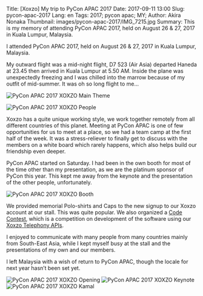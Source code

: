 Title: [Xoxzo] My trip to PyCon APAC 2017 
Date: 2017-09-11 13:00 
Slug: pycon-apac-2017 
Lang: en 
Tags: 2017; pycon apac; MY;
Author: Akira Nonaka 
Thumbnail: images/pycon-apac-2017/IMG_7215.jpg
Summary: This is my memory of attending PyCon APAC 2017, held on August 26 & 27, 2017 in Kuala Lumpur, Malaysia.

I attended PyCon APAC 2017, held on August 26 & 27, 2017 in Kuala Lumpur, Malaysia.

My outward flight was a mid-night flight, D7 523 (Air Asia) departed Haneda at 23.45 then arrived in Kuala Lumpur at 5.50 AM. Inside the plane was unexpectedly freezing and I was chilled into the marrow because of my outfit of mid-summer. It was oh so long flight to me…

![PyCon APAC 2017 XOXZO Main Theme]({filename}/images/pycon-apac-2017/IMG_7162.jpg)

![PyCon APAC 2017 XOXZO People]({filename}/images/pycon-apac-2017/IMG_7215.jpg)

Xoxzo has a quite unique working style, we work together remotely from all different countries of this planet. Meeting at PyCon APAC is one of few opportunities for us to meet at a place, so we had a team camp at the first half of the week. It was a stress-reliever to finally get to discuss with the members on a white board which rarely happens, which also helps build our friendship even deeper.

PyCon APAC started on Saturday. I had been in the own booth for most of the time other than my presentation, as we are the platinum sponsor of PyCon this year. This kept me away from the keynote and the presentation of the other people, unfortunately.

![PyCon APAC 2017 XOXZO Booth]({filename}/images/pycon-apac-2017/IMG_7116.jpg)

We provided memorial Polo-shirts and Caps to the new signup to our Xoxzo account at our stall. This was quite popular. We also organized a [Code Contest](https://xoxzo.github.io/codecontest/), which is a competition on development of the software using our [Xoxzo Telephony APIs](http://docs.xoxzo.com/en/voice.html).

I enjoyed to communicate with many people from many countries mainly from South-East Asia, while I kept myself busy at the stall and the presentations of my own and our members.

I left Malaysia with a wish of return to PyCon APAC, though the locale for next year hasn’t been set yet.

![PyCon APAC 2017 XOXZO Opening]({filename}/images/pycon-apac-2017/IMG_7148.jpg)
![PyCon APAC 2017 XOXZO Keynote]({filename}/images/pycon-apac-2017/IMG_7214.jpg)
![PyCon APAC 2017 XOXZO Kamal]({filename}/images/pycon-apac-2017/IMG_7227.jpg)

